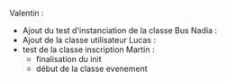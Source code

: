 Valentin :
  - Ajout du test d'instanciation de la classe Bus
Nadia : 
- Ajout de la classe utilisateur
Lucas :
- test de la classe inscription
Martin : 
  - finalisation du init
  - début de la classe evenement 